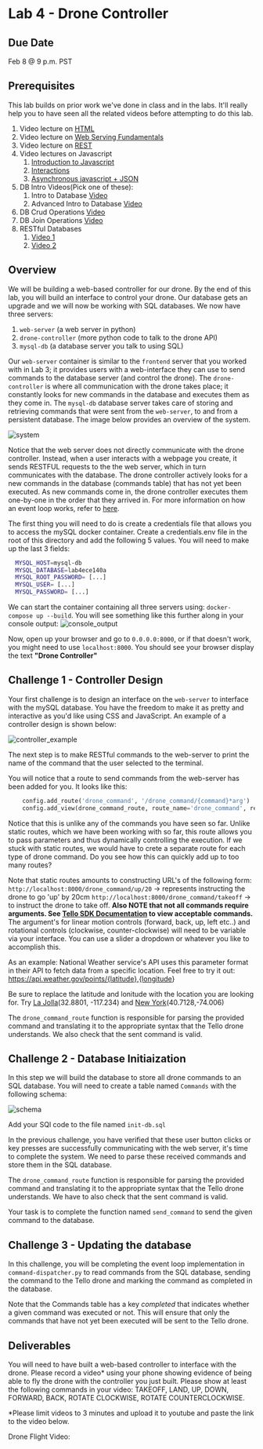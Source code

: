 # Lab 4 - Drone Controller

## Due Date

Feb 8 @ 9 p.m. PST

## Prerequisites
This lab builds on prior work we've done in class and in the labs. It'll really help you to have seen all the related videos before attempting to do this lab. 

1) Video lecture on [HTML](https://www.youtube.com/watch?v=Ht5nE2l4mJI)
2) Video lecture on [Web Serving Fundamentals](https://www.youtube.com/watch?v=5a0R2yiiEeo)
3) Video lecture on [REST](https://www.youtube.com/watch?v=YHZmSlF-rOU)
4) Video lectures on Javascript
    1) [Introduction to Javascript](https://www.youtube.com/watch?v=E0_pEASqB3A&feature=emb_title)
    2) [Interactions](https://www.youtube.com/watch?v=Mwf_qU6zQfo)
    3) [Asynchronous javascript + JSON](https://www.youtube.com/watch?v=eusDs93MlnQ)
5) DB Intro Videos(Pick one of these):
    1) Intro to Database [Video](https://youtu.be/3_GMPJFF1sI)
    2) Advanced Intro to Database [Video](https://youtu.be/GsSagoCByzc)
6) DB Crud Operations [Video](https://youtu.be/FV0hr-cw47A)
7) DB Join Operations [Video](https://youtu.be/-LqlkZ6S7p4)
8) RESTful Databases
    1) [Video 1](https://youtu.be/czJYswiRx-g)
    2) [Video 2](https://youtu.be/U73e3TJxvxM)

## Overview

We will be building a web-based controller for our drone. By the end of this lab, you will build an interface to control your drone. Our database gets an upgrade and we will now be working with SQL databases. We now have three servers: 
1. `web-server`  (a web server in python)
2. `drone-controller`  (more python code to talk to the drone API)
3. `mysql-db`  (a database server you talk to using SQL)

Our `web-server` container is similar to the `frontend` server that you worked with in Lab 3; it provides users with a web-interface they can use to send commands to the database server (and control the drone). The `drone-controller` is where all communication with the drone takes place; it constantly looks for new commands in the database and executes them as they come in. The `mysql-db` database server takes care of storing and retrieving commands that were sent from the `web-server`, to and from a persistent database. The image below provides an overview of the system.

![system](images/ECE140A_Lab4_system.jpg)

Notice that the web server does not directly communicate with the drone controller. Instead, when a user interacts with a webpage you create, it sends RESTFUL requests to the the web server, which in turn communicates with the database.  The drone controller actively looks for a new commands in the database (commands table) that has not yet been executed. As new commands come in, the drone controller executes them one-by-one in the order that they arrived in. For more information on how an event loop works, refer to [here](https://en.wikipedia.org/wiki/Event_loop#:~:text=In%20computer%20science%2C%20the%20event,or%20messages%20in%20a%20program.).

The first thing you will need to do is create a credentials file that allows you to access the mySQL docker container. Create a credentials.env file in the root of this directory and add the following 5 values. You will need to make up the last 3 fields:

```bash
  MYSQL_HOST=mysql-db
  MYSQL_DATABASE=lab4ece140a
  MYSQL_ROOT_PASSWORD= [...]
  MYSQL_USER= [...]
  MYSQL_PASSWORD= [...]
```

We can start the container containing all three servers using: `docker-compose up --build`.
You will see something like this further along in your console output:
![console_output](images/console_output.png)

Now, open up your browser and go to `0.0.0.0:8000`, or if that doesn't work, you might need to use `localhost:8000`. You should see your browser display the text **"Drone Controller"**

## Challenge 1 - Controller Design 

Your first challenge is to design an interface on the `web-server` to interface with the mySQL database. You have the freedom to make it as pretty and interactive as you'd like using CSS and JavaScript. An example of a controller design is shown below:

![controller_example](images/controller_example.png)

The next step is to make RESTful commands to the web-server to print the name of the command that the user selected to the terminal. 

You will notice that a route to send commands from the web-server has been added for you. It looks like this:

```python
    config.add_route('drone_command', '/drone_command/{command}*arg')
    config.add_view(drone_command_route, route_name='drone_command', renderer='json')
```

Notice that this is unlike any of the commands you have seen so far. Unlike static routes, which we have been working with so far, this route allows you to pass parameters and thus dynamically controlling the execution. If we stuck with static routes, we would have to crete a separate route for each type of drone command. Do you see how this can quickly add up to too many routes?

Note that static routes amounts to constructing URL's of the following form:
`http://localhost:8000/drone_command/up/20` -> represents instructing the drone to go 'up' by 20cm
`http://localhost:8000/drone_command/takeoff` -> to instruct the drone to take off.
**Also NOTE that not all commands require arguments. See [Tello SDK Documentation](https://dl-cdn.ryzerobotics.com/downloads/tello/20180910/Tello%20SDK%20Documentation%20EN_1.3.pdf) to view acceptable commands.**
The argument's for linear motion controls (forward, back, up, left etc..) and rotational controls (clockwise, counter-clockwise) will need to be variable via your interface. You can use a slider a dropdown or whatever you like to accomplish this.

As an example: National Weather service's API uses this parameter format in their API to fetch data from a specific location. Feel free to try it out: <https://api.weather.gov/points/{latitude},{longitude>}

Be sure to replace the latitude and lonitude with the location you are looking for. Try [La Jolla](https://api.weather.gov/points/32.8801,-117.234)(32.8801, -117.234) and [New York](https://api.weather.gov/points/40.7128,-74.006)(40.7128,-74.006)

The `drone_command_route` function is responsible for parsing the provided command and translating it to the appropriate syntax that the Tello drone understands. We also check that the sent command is valid.

## Challenge 2 - Database Initiaization
In this step we will build the database to store all drone commands to an SQL database. You will need to create a table named `Commands` with the following schema:

![schema](images/schema.png)

Add your SQl code to the file named `init-db.sql`

In the previous challenge, you have verified that these user button clicks or key presses are successfully communicating with the web server, it's time to complete the system. We need to parse these received commands and store them in the SQL database. 

The `drone_command_route` function is responsible for parsing the provided command and translating it to the appropriate syntax that the Tello drone understands. We have to also check that the sent command is valid. 

Your task is to complete the function named `send_command` to send the given command to the database. 

## Challenge 3 - Updating the database

In this challenge, you will be completing the event loop implementation in `command-dispatcher.py` to read commands from the SQL database, sending the command to the Tello drone and marking the command as completed in the database. 

Note that the Commands table has a key *completed* that indicates whether a given command was executed or not. This will ensure that only the commands that have not yet been executed will be sent to the Tello drone. 


## Deliverables

You will need to have built a web-based controller to interface with the drone. Please record a video* using your phone showing evidence of being able to fly the drone with the controller you just built. Please show at least the following commands in your video: TAKEOFF, LAND, UP, DOWN, FORWARD, BACK, ROTATE CLOCKWISE, ROTATE COUNTERCLOCKWISE. 

*Please limit videos to 3 minutes and upload it to youtube and paste the link to the video below. 

Drone Flight Video: <Insert Video Link Here>
